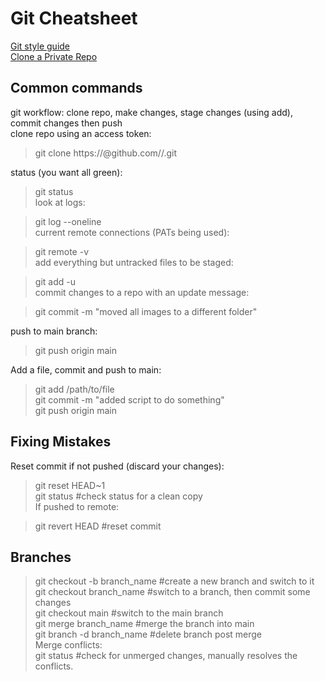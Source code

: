 # Git Cheatsheet    
[Git style guide](https://github.com/agis/git-style-guide)            
[Clone a Private Repo](https://stackoverflow.com/questions/2505096/clone-a-private-repository-github)        
## Common commands   
git workflow: clone repo, make changes, stage changes (using add), commit changes then push   
clone repo using an access token:     
> git clone https://<pat>@github.com/<your account or organization>/<repo>.git

status (you want all green):      

> git status        
look at logs:     

> git log --oneline       
current remote connections (PATs being used):    

> git remote -v         
add everything but untracked files to be staged:    

> git add -u       
commit changes to a repo with an update message:    

> git commit -m "moved all images to a different folder"      

push to main branch:     

> git push origin main         

Add a file, commit and push to main:       
> git add /path/to/file  
> git commit -m "added script to do something"      
> git push origin main   

## Fixing Mistakes   
Reset commit if not pushed (discard your changes):    

> git reset HEAD~1    
> git status   #check status for a clean copy     
If pushed to remote:    

> git revert HEAD    #reset commit   

## Branches       
> git checkout -b branch_name    #create a new branch and switch to it    
> git checkout branch_name       #switch to a branch, then commit some changes     
> git checkout main              #switch to the main branch   
> git merge branch_name          #merge the branch into main  
> git branch -d branch_name      #delete branch post merge   
Merge conflicts:    
> git status    #check for unmerged changes, manually resolves the conflicts.  
